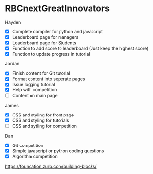 # RBCnextGreatInnovators

Hayden  

- [X] Complete compiler for python and javascript  
- [X] Leaderboard page for managers  
- [X] Leaderboard page for Students  
- [X] Function to add score to leaderboard (Just keep the highest score)  
- [X] Function to update progress in tutorial

Jordan  
- [X] Finish content for Git tutorial  
- [X] Format content into seperate pages  
- [X] Issue logging tutorial  
- [X] Help with competition  
- [ ] Content on main page  

James  
- [X] CSS and styling for front page  
- [X] CSS and styling for tutorials  
- [ ] CSS and sytling for competition  

Dan  
- [X] Git competition  
- [X] Simple javascript or python coding questions  
- [X] Algorithm competition  

https://foundation.zurb.com/building-blocks/
